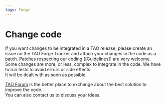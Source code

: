 ```yaml
---
tags: Forge
---
```


Change code
===========

If you want changes to be integrated in a TAO release, please create an issue on the TAO Forge Tracker and attach your changes in the code as a patch. Patches respecting our coding [[Guidelines]] are very welcome.\
Some changes are more, or less, complex to integrate in the code. We have to run tests to avoid errors or side effects.\
It will be dealt with as soon as possible.

[TAO Forum](resources/http://forge.taotesting.com/projects/tao/boards) is the better place to exchange about the best solution to improve the code.\
You can also contact us to discuss your ideas.

